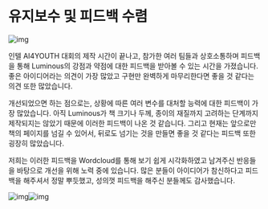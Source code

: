 # 유지보수 및 피드백 수렴

![img](https://lh3.googleusercontent.com/SjeG1-oJsL61PcxwLtbjcfLUdtOXsRnrDFZnrxrB-p-Omml1DmmfAAFe9FuZQeSj46JSbi8B9cCGpEdRQMcB75To4L-DgA3hVq8Mp0yPzvSjEybCC2cRf-iW9yewVhjAHItdzNlW)

인텔 AI4YOUTH 대회의 제작 시간이 끝나고, 참가한 여러 팀들과 상호소통하며 피드백을 통해 Luminous의 강점과 약점에 대한 피드백을 받아볼 수 있는 시간을 가졌습니다. 좋은 아이디어라는 의견이 가장 많았고 구현만 완벽하게 마무리한다면 좋을 것 같다는 의견 또한 많았습니다. 

개선되었으면 하는 점으로는, 상황에 따른 여러 변수를 대처할 능력에 대한 피드백이 가장 많았습니다. 아직 Luminous가 책 크기나 두께, 종이의 재질까지 고려하는 단계까지 제작되지는 않았기 때문에 이러한 피드백이 나온 것 같습니다.  그리고 현재는 앞으로만 책의 페이지를 넘길 수 있어서, 뒤로도 넘기는 것을 만들면 좋을 것 같다는 피드백 또한 굉장히 많았습니다.

저희는 이러한 피드백을 Wordcloud를 통해 보기 쉽게 시각화하였고 남겨주신 반응들을 바탕으로 개선을 위해 노력 중에 있습니다. 많은 분들이 아이디어가 참신하다고 피드백을 해주셔서 정말 뿌듯했고, 성의껏 피드백을 해주신 분들께도 감사했습니다.

![img](https://lh5.googleusercontent.com/qNNtxKNbcoLnvZcvWo5O_l3e-EtJLuUEEqMjaos9oBFn-3wtAwkVwLJp-g5X387OJCTR8YX5mrrQa8VM3S1QrBv5W8IL6f6c87pgQIBA4sYlY03xhwfXK7iy1joni7eV_1TXlnIX)![img](https://lh4.googleusercontent.com/YGUfzLq_k91mbyRQs6l7G0k-Fe8kTsaeJNSDOsxFAwqbXizbYuRRIWDFzxLqszIvwMZavinODCGoi7JW9NqGFXlJRLmblWbd7HhvF907qgX8C6XnNZBA1vpVGdYE-_AbLHXBQV0P)

